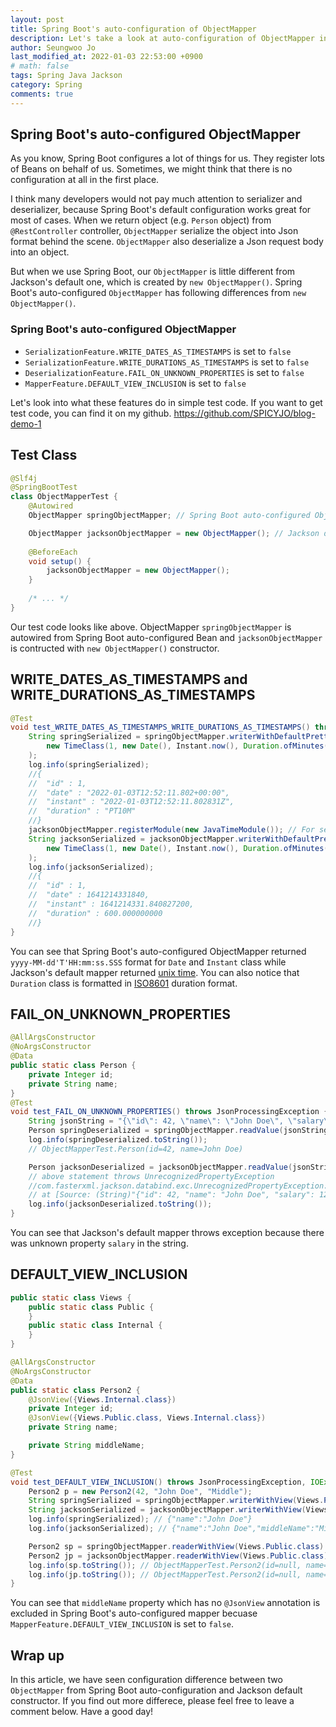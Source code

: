 ```yaml
---
layout: post
title: Spring Boot's auto-configuration of ObjectMapper
description: Let's take a look at auto-configuration of ObjectMapper in Spring Boot
author: Seungwoo Jo
last_modified_at: 2022-01-03 22:53:00 +0900
# math: false
tags: Spring Java Jackson
category: Spring
comments: true
---
```


## Spring Boot's auto-configured ObjectMapper

As you know, Spring Boot configures a lot of things for us. They register lots of Beans on behalf of us. Sometimes, we might think that there is no configuration at all in the first place.

I think many developers would not pay much attention to serializer and deserializer, because Spring Boot's default configuration works great for most of cases. When we return object (e.g. `Person` object) from `@RestController` controller, `ObjectMapper` serialize the object into Json format behind the scene. `ObjectMapper` also deserialize a Json request body into an object.

But when we use Spring Boot, our `ObjectMapper` is little different from Jackson's default one, which is created by `new ObjectMapper()`. Spring Boot's auto-configured `ObjectMapper` has following differences from `new ObjectMapper()`. 

### Spring Boot's auto-configured ObjectMapper
- `SerializationFeature.WRITE_DATES_AS_TIMESTAMPS` is set to `false`
- `SerializationFeature.WRITE_DURATIONS_AS_TIMESTAMPS` is set to `false`
- `DeserializationFeature.FAIL_ON_UNKNOWN_PROPERTIES` is set to `false`
- `MapperFeature.DEFAULT_VIEW_INCLUSION` is set to `false`


Let's look into what these features do in simple test code. If you want to get test code, you can find it on my github. https://github.com/SPICYJO/blog-demo-1

## Test Class
```java
@Slf4j
@SpringBootTest
class ObjectMapperTest {
	@Autowired
	ObjectMapper springObjectMapper; // Spring Boot auto-configured ObjectMapper

	ObjectMapper jacksonObjectMapper = new ObjectMapper(); // Jackson default ObjectMapper
    
    @BeforeEach
	void setup() {
		jacksonObjectMapper = new ObjectMapper();
	}
    
    /* ... */
}
```

Our test code looks like above. ObjectMapper `springObjectMapper` is autowired from Spring Boot auto-configured Bean and `jacksonObjectMapper` is contructed with `new ObjectMapper()` constructor.

## WRITE_DATES_AS_TIMESTAMPS and WRITE_DURATIONS_AS_TIMESTAMPS

```java
@Test
void test_WRITE_DATES_AS_TIMESTAMPS_WRITE_DURATIONS_AS_TIMESTAMPS() throws JsonProcessingException {
    String springSerialized = springObjectMapper.writerWithDefaultPrettyPrinter().writeValueAsString(
        new TimeClass(1, new Date(), Instant.now(), Duration.ofMinutes(10L))
    );
    log.info(springSerialized);
    //{
    //  "id" : 1,
    //  "date" : "2022-01-03T12:52:11.802+00:00",
    //  "instant" : "2022-01-03T12:52:11.802831Z",
    //  "duration" : "PT10M"
    //}
    jacksonObjectMapper.registerModule(new JavaTimeModule()); // For serialization of Instant, Duration
    String jacksonSerialized = jacksonObjectMapper.writerWithDefaultPrettyPrinter().writeValueAsString(
        new TimeClass(1, new Date(), Instant.now(), Duration.ofMinutes(10L))
    );
    log.info(jacksonSerialized);
    //{
    //  "id" : 1,
    //  "date" : 1641214331840,
    //  "instant" : 1641214331.840827200,
    //  "duration" : 600.000000000
    //}
}
```

You can see that Spring Boot's auto-configured ObjectMapper returned `yyyy-MM-dd'T'HH:mm:ss.SSS` format for `Date` and `Instant` class while Jackson's default mapper returned [unix time](https://en.wikipedia.org/wiki/Unix_time). You can also notice that `Duration` class is formatted in [ISO8601](https://en.wikipedia.org/wiki/ISO_8601) duration format.

## FAIL_ON_UNKNOWN_PROPERTIES

```java
@AllArgsConstructor
@NoArgsConstructor
@Data
public static class Person {
    private Integer id;
    private String name;
}
@Test
void test_FAIL_ON_UNKNOWN_PROPERTIES() throws JsonProcessingException {
    String jsonString = "{\"id\": 42, \"name\": \"John Doe\", \"salary\": 123456}";
    Person springDeserialized = springObjectMapper.readValue(jsonString, Person.class);
    log.info(springDeserialized.toString());
    // ObjectMapperTest.Person(id=42, name=John Doe)

    Person jacksonDeserialized = jacksonObjectMapper.readValue(jsonString, Person.class);
    // above statement throws UnrecognizedPropertyException
    //com.fasterxml.jackson.databind.exc.UnrecognizedPropertyException: Unrecognized field "salary" (class com.example.demo.ObjectMapperTest$Person), not marked as ignorable (2 known properties: "id", "name"])
    // at [Source: (String)"{"id": 42, "name": "John Doe", "salary": 123456}"; line: 1, column: 48] (through reference chain: com.example.demo.ObjectMapperTest$Person["salary"])
    log.info(jacksonDeserialized.toString());
}
```

You can see that Jackson's default mapper throws exception because there was unknown property `salary` in the string. 

## DEFAULT_VIEW_INCLUSION
```java
public static class Views {
    public static class Public {
    }
    public static class Internal {
    }
}

@AllArgsConstructor
@NoArgsConstructor
@Data
public static class Person2 {
    @JsonView({Views.Internal.class})
    private Integer id;
    @JsonView({Views.Public.class, Views.Internal.class})
    private String name;

    private String middleName;
}

@Test
void test_DEFAULT_VIEW_INCLUSION() throws JsonProcessingException, IOException {
    Person2 p = new Person2(42, "John Doe", "Middle");
    String springSerialized = springObjectMapper.writerWithView(Views.Public.class).writeValueAsString(p);
    String jacksonSerialized = jacksonObjectMapper.writerWithView(Views.Public.class).writeValueAsString(p);
    log.info(springSerialized); // {"name":"John Doe"}
    log.info(jacksonSerialized); // {"name":"John Doe","middleName":"Middle"}

    Person2 sp = springObjectMapper.readerWithView(Views.Public.class).readValue("{\"name\":\"John Doe\",\"middleName\":\"Middle\"}", Person2.class);
    Person2 jp = jacksonObjectMapper.readerWithView(Views.Public.class).readValue("{\"name\":\"John Doe\",\"middleName\":\"Middle\"}", Person2.class);
    log.info(sp.toString()); // ObjectMapperTest.Person2(id=null, name=John Doe, middleName=null)
    log.info(jp.toString()); // ObjectMapperTest.Person2(id=null, name=John Doe, middleName=Middle)
}
```

You can see that `middleName` property which has no `@JsonView` annotation is excluded in Spring Boot's auto-configured mapper becuase `MapperFeature.DEFAULT_VIEW_INCLUSION` is set to `false`. 

## Wrap up
In this article, we have seen configuration difference between two `ObjectMapper` from Spring Boot auto-configuration and Jackson default constructor. If you find out more differece, please feel free to leave a comment below. Have a good day!